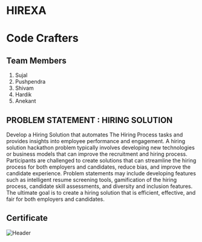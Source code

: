 ﻿# HIREXA
# Code Crafters
## Team Members
1. Sujal
2. Pushpendra
3. Shivam
4. Hardik
4. Anekant

## PROBLEM STATEMENT : HIRING SOLUTION 
Develop a Hiring Solution that automates The Hiring Process tasks and provides insights into employee performance and engagement. A hiring solution hackathon problem typically involves developing new technologies or business models that can improve the recruitment and hiring process. Participants are challenged to create solutions that can streamline the hiring process for both employers and candidates, reduce bias, and improve the candidate experience. Problem statements may include developing features such as intelligent resume screening tools, gamification of the hiring process, candidate skill assessments, and diversity and inclusion features. The ultimate goal is to create a hiring solution that is efficient, effective, and fair for both employers and candidates.

## Certificate
![Header](images/ParulHacks.jpg)
